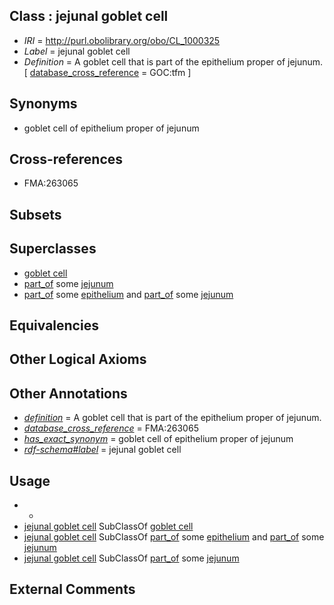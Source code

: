 
## Class : jejunal goblet cell

 * *IRI* = http://purl.obolibrary.org/obo/CL_1000325
 * *Label* = jejunal goblet cell
 * *Definition* = A goblet cell that is part of the epithelium proper of jejunum. [ [database_cross_reference](../../ef/oboInOwl#hasDbXref.md) = GOC:tfm ]

## Synonyms

 * goblet cell of epithelium proper of jejunum

## Cross-references

 * FMA:263065

## Subsets


## Superclasses

 * [goblet cell](../../CL/60/CL_0000160.md)
 * [part_of](../../BFO/50/BFO_0000050.md) some [jejunum](../../UBERON/15/UBERON_0002115.md)
 * [part_of](../../BFO/50/BFO_0000050.md) some [epithelium](../../UBERON/83/UBERON_0000483.md) and [part_of](../../BFO/50/BFO_0000050.md) some [jejunum](../../UBERON/15/UBERON_0002115.md)

## Equivalencies


## Other Logical Axioms


## Other Annotations

 * *[definition](../../IAO/15/IAO_0000115.md)* = A goblet cell that is part of the epithelium proper of jejunum.
 * *[database_cross_reference](../../ef/oboInOwl#hasDbXref.md)* = FMA:263065
 * *[has_exact_synonym](../../ym/oboInOwl#hasExactSynonym.md)* = goblet cell of epithelium proper of jejunum
 * *[rdf-schema#label](../../el/rdf-schema#label.md)* = jejunal goblet cell

## Usage

 * -
 * [jejunal goblet cell](../../CL/25/CL_1000325.md) SubClassOf [goblet cell](../../CL/60/CL_0000160.md)
 * [jejunal goblet cell](../../CL/25/CL_1000325.md) SubClassOf [part_of](../../BFO/50/BFO_0000050.md) some [epithelium](../../UBERON/83/UBERON_0000483.md) and [part_of](../../BFO/50/BFO_0000050.md) some [jejunum](../../UBERON/15/UBERON_0002115.md)
 * [jejunal goblet cell](../../CL/25/CL_1000325.md) SubClassOf [part_of](../../BFO/50/BFO_0000050.md) some [jejunum](../../UBERON/15/UBERON_0002115.md)

## External Comments

